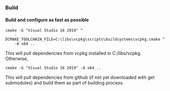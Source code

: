 

### Build

#### Build and configure as fast as possible

```
cmake -G "Visual Studio 16 2019" ^
    -DCMAKE_TOOLCHAIN_FILE=C:\libs\vcpkg\scripts\buildsystems\vcpkg.cmake ^
    -A x64 ..
```

This will pull dependencies from vcpkg installed in C:/libs/vcpkg.  
Otherwise, 

```
cmake -G "Visual Studio 16 2019" -A x64 ..
```

This will pull dependencies from github (if not yet downloaded with get submodules)
and build them as part of building process.


